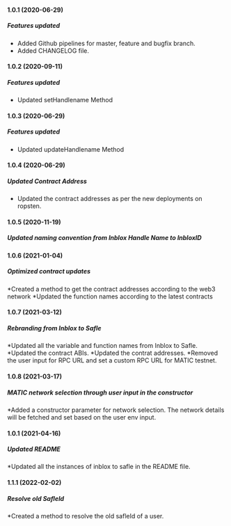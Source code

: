 #### 1.0.1 (2020-06-29)

##### Features updated

* Added Github pipelines for master, feature and bugfix branch.
* Added CHANGELOG file.


#### 1.0.2 (2020-09-11)

##### Features updated

* Updated setHandlename Method

#### 1.0.3 (2020-06-29)

##### Features updated

* Updated updateHandlename Method

#### 1.0.4 (2020-06-29)

##### Updated Contract Address

* Updated the contract addresses as per the new deployments on ropsten.
#### 1.0.5 (2020-11-19)

##### Updated naming convention from Inblox Handle Name to InbloxID

#### 1.0.6 (2021-01-04)

##### Optimized contract updates

*Created a method to get the contract addresses according to the web3 network
*Updated the function names according to the latest contracts

#### 1.0.7 (2021-03-12)

##### Rebranding from Inblox to Safle

*Updated all the variable and function names from Inblox to Safle.
*Updated the contract ABIs.
*Updated the contrat addresses.
*Removed the user input for RPC URL and set a custom RPC URL for MATIC testnet.

#### 1.0.8 (2021-03-17)

##### MATIC network selection through user input in the constructor

*Added a constructor parameter for network selection. The network details will be fetched and set based on the user env input.

#### 1.0.1 (2021-04-16)

##### Updated README

*Updated all the instances of inblox to safle in the README file.

#### 1.1.1 (2022-02-02)

##### Resolve old SafleId

*Created a method to resolve the old safleId of a user.
